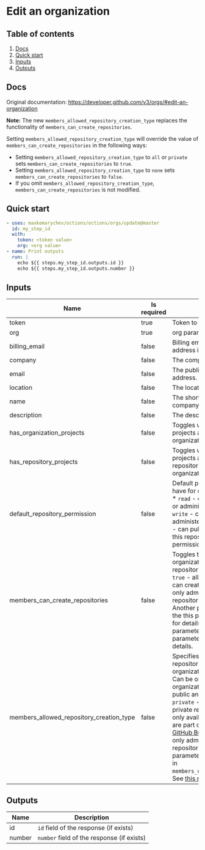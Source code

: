 # Edit an organization

## Table of contents

1. [Docs](#docs)
1. [Quick start](#quick-start)
1. [Inputs](#inputs)
1. [Outputs](#outputs)

<a name="quick-start" ></a>
## Docs

Original documentation: https://developer.github.com/v3/orgs/#edit-an-organization

**Note:** The new `members_allowed_repository_creation_type` replaces the functionality of `members_can_create_repositories`.

Setting `members_allowed_repository_creation_type` will override the value of `members_can_create_repositories` in the following ways:

*   Setting `members_allowed_repository_creation_type` to `all` or `private` sets `members_can_create_repositories` to `true`.
*   Setting `members_allowed_repository_creation_type` to `none` sets `members_can_create_repositories` to `false`.
*   If you omit `members_allowed_repository_creation_type`, `members_can_create_repositories` is not modified.


<a name="quick start" ></a>
## Quick start

```yaml
- uses: maxkomarychev/octions/octions/orgs/update@master
  id: my_step_id
  with:
    token: <token value>
    org: <org value>
- name: Print outputs
  run: |
    echo ${{ steps.my_step_id.outputs.id }}
    echo ${{ steps.my_step_id.outputs.number }}
```


<a name="inputs" ></a>
## Inputs

| Name | Is required | Description |
|---|---|---|
|token|true|Token to authenticate the request
|org|true|org parameter
|billing_email|false|Billing email address. This address is not publicized.
|company|false|The company name.
|email|false|The publicly visible email address.
|location|false|The location.
|name|false|The shorthand name of the company.
|description|false|The description of the company.
|has_organization_projects|false|Toggles whether organization projects are enabled for the organization.
|has_repository_projects|false|Toggles whether repository projects are enabled for repositories that belong to the organization.
|default_repository_permission|false|Default permission level members have for organization repositories:   \* `read` - can pull, but not push to or administer this repository.   \* `write` - can pull and push, but not administer this repository.   \* `admin` - can pull, push, and administer this repository.   \* `none` - no permissions granted by default.
|members_can_create_repositories|false|Toggles the ability of non-admin organization members to create repositories. Can be one of:   \* `true` - all organization members can create repositories.   \* `false` - only admin members can create repositories.   Default: `true`   **Note:** Another parameter can override the this parameter. See [this note](https://developer.github.com/v3/orgs/#members_can_create_repositories) for details. **Note:** Another parameter can override the this parameter. See [this note](https://developer.github.com/v3/orgs/#members_can_create_repositories) for details.
|members_allowed_repository_creation_type|false|Specifies which types of repositories non-admin organization members can create. Can be one of:   \* `all` - all organization members can create public and private repositories.   \* `private` - members can create private repositories. This option is only available to repositories that are part of an organization on [GitHub Business Cloud](https://github.com/pricing/business-cloud).   \* `none` - only admin members can create repositories.   **Note:** Using this parameter will override values set in `members_can_create_repositories`. See [this note](https://developer.github.com/v3/orgs/#members_can_create_repositories) for details.

<a name="outputs" ></a>
## Outputs

| Name | Description |
|---|---|
|id|`id` field of the response (if exists)|
|number|`number` field of the response (if exists)|

